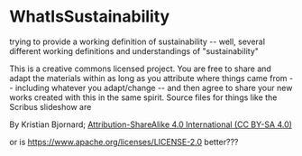 # WhatIsSustainability
trying to provide a working definition of sustainability -- well, several different working definitions and understandings of "sustainability"

This is a creative commons licensed project. You are free to share and adapt the materials within as long as you attribute where things came from -- including whatever you adapt/change -- and then agree to share your new works created with this in the same spirit. Source files for things like the Scribus slideshow are 

By Kristian Bjornard; [Attribution-ShareAlike 4.0 International (CC BY-SA 4.0)](https://creativecommons.org/licenses/by-sa/4.0/)

or is https://www.apache.org/licenses/LICENSE-2.0 better???
```
